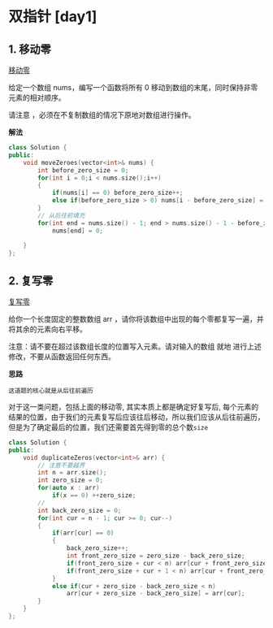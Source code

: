# 双指针 [day1]

## 1. 移动零

[移动零](https://leetcode.cn/problems/move-zeroes/description/)


给定一个数组 nums，编写一个函数将所有 0 移动到数组的末尾，同时保持非零元素的相对顺序。

请注意 ，必须在不复制数组的情况下原地对数组进行操作。


**解法**

```cpp
class Solution {
public:
    void moveZeroes(vector<int>& nums) {
        int before_zero_size = 0;
        for(int i = 0;i < nums.size();i++)
        {
            if(nums[i] == 0) before_zero_size++;
            else if(before_zero_size > 0) nums[i - before_zero_size] = nums[i];
        }
        // 从后往前填充 
        for(int end = nums.size() - 1; end > nums.size() - 1 - before_zero_size;end--)
            nums[end] = 0;
        
    }
};
```

## 2. 复写零

[复写零](https://leetcode.cn/problems/duplicate-zeros/description/?page=1)

给你一个长度固定的整数数组 arr ，请你将该数组中出现的每个零都复写一遍，并将其余的元素向右平移。

注意：请不要在超过该数组长度的位置写入元素。请对输入的数组 就地 进行上述修改，不要从函数返回任何东西。

**思路**

`这道题的核心就是从后往前遍历`

对于这一类问题，包括上面的移动零, 其实本质上都是确定好复写后, 每个元素的结果的位置，由于我们的元素复写后应该往后移动，所以我们应该从后往前遍历，但是为了确定最后的位置，我们还需要首先得到零的总个数`size`


```cpp
class Solution {
public:
    void duplicateZeros(vector<int>& arr) {
        // 注意不要越界
        int n = arr.size();
        int zero_size = 0;
        for(auto x : arr) 
            if(x == 0) ++zero_size;
        //
        int back_zero_size = 0;
        for(int cur = n - 1; cur >= 0; cur--)
        {
            if(arr[cur] == 0)
            {
                back_zero_size++;
                int front_zero_size = zero_size - back_zero_size;
                if(front_zero_size + cur < n) arr[cur + front_zero_size] = 0;
                if(front_zero_size + cur + 1 < n) arr[cur + front_zero_size + 1] = 0;
            }
            else if(cur + zero_size - back_zero_size < n) 
                arr[cur + zero_size - back_zero_size] = arr[cur];
        } 
    }
};
```

## 